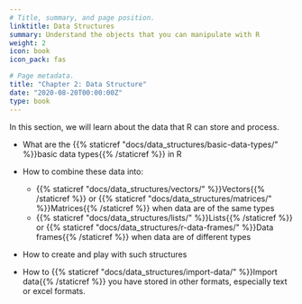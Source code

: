 ```yaml
---
# Title, summary, and page position.
linktitle: Data Structures
summary: Understand the objects that you can manipulate with R
weight: 2
icon: book
icon_pack: fas

# Page metadata.
title: "Chapter 2: Data Structure"
date: "2020-08-20T00:00:00Z"
type: book  
---
```


In this section, we will learn about the data that R can store and process. 

* What are the {{% staticref "docs/data_structures/basic-data-types/" %}}basic data types{{% /staticref %}} in R

* How to combine these data into: 
  + {{% staticref "docs/data_structures/vectors/" %}}Vectors{{% /staticref %}} or {{% staticref "docs/data_structures/matrices/" %}}Matrices{{% /staticref %}} when data are of the same types
  + {{% staticref "docs/data_structures/lists/" %}}Lists{{% /staticref %}} or {{% staticref "docs/data_structures/r-data-frames/" %}}Data frames{{% /staticref %}} when data are of different types

* How to create and play with such structures  

* How to {{% staticref "docs/data_structures/import-data/" %}}Import data{{% /staticref %}}  you have stored in other formats, especially text or excel formats. 
  


